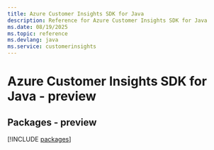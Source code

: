 ```yaml
---
title: Azure Customer Insights SDK for Java
description: Reference for Azure Customer Insights SDK for Java
ms.date: 08/19/2025
ms.topic: reference
ms.devlang: java
ms.service: customerinsights
---
```

# Azure Customer Insights SDK for Java - preview
## Packages - preview
[!INCLUDE [packages](customer-insights-index.md)]